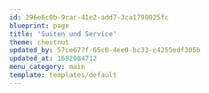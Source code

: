 ```yaml
---
id: 296e6c0b-9cac-41e2-add7-3ca1798025fc
blueprint: page
title: 'Suiten und Service'
theme: chestnut
updated_by: 57ce677f-65c0-4ee0-bc33-c4255edf305b
updated_at: 1682084712
menu_category: main
template: templates/default
---
```

